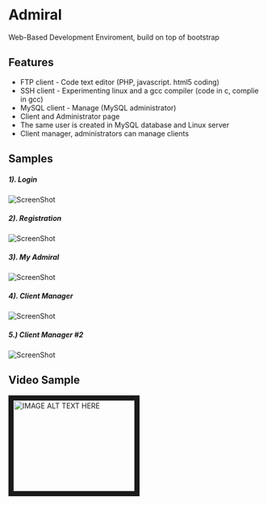 Admiral 
=======

Web-Based Development Enviroment, build on top of bootstrap

Features
------------------
- FTP client - Code text editor (PHP, javascript. html5 coding)
- SSH client - Experimenting linux and a gcc compiler (code in c, complie in gcc)
- MySQL client - Manage (MySQL administrator)
- Client and Administrator page
- The same user is created in MySQL database and Linux server
- Client manager, administrators can manage clients

Samples
-------

##### 1). Login
![ScreenShot](https://raw.github.com/dud3/ADMIRAL/master/screenshots/1.png "Login")
<br />
##### 2). Registration
![ScreenShot](https://raw.github.com/dud3/ADMIRAL/master/screenshots/2.png "Register")
<br />
##### 3). My Admiral
![ScreenShot](https://raw.github.com/dud3/ADMIRAL/master/screenshots/3.png "My Admiral")
<br />
##### 4). Client Manager
![ScreenShot](https://raw.github.com/dud3/ADMIRAL/master/screenshots/4.png "Client Manager")
<br />
##### 5.) Client Manager #2
![ScreenShot](https://raw.github.com/dud3/ADMIRAL/master/screenshots/5.png "Client Manager #2")

Video Sample
------------
<a href="http://www.youtube.com/watch?feature=player_embedded&v=u9i_Yrv1ga4
" target="_blank"><img src="http://img.youtube.com/vi/u9i_Yrv1ga4/0.jpg" 
alt="IMAGE ALT TEXT HERE" width="240" height="180" border="10" /></a>
